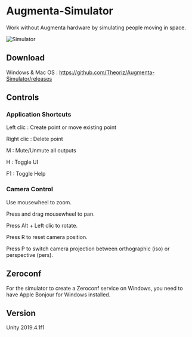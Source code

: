 # Augmenta-Simulator

Work without Augmenta hardware by simulating people moving in space.

![Simulator](https://github.com/Theoriz/Augmenta/blob/gh-pages/res/gif/simulator2.gif) 

## Download

Windows & Mac OS : https://github.com/Theoriz/Augmenta-Simulator/releases

## Controls

### Application Shortcuts

Left clic : Create point or move existing point

Right clic : Delete point

M : Mute/Unmute all outputs

H : Toggle UI

F1 : Toggle Help

### Camera Control

Use mousewheel to zoom.

Press and drag mousewheel to pan.

Press Alt + Left clic to rotate.

Press R to reset camera position.

Press P to switch camera projection between orthographic (iso) or perspective (pers).

## Zeroconf

For the simulator to create a Zeroconf service on Windows, you need to have Apple Bonjour for Windows installed.

## Version

Unity 2019.4.1f1
